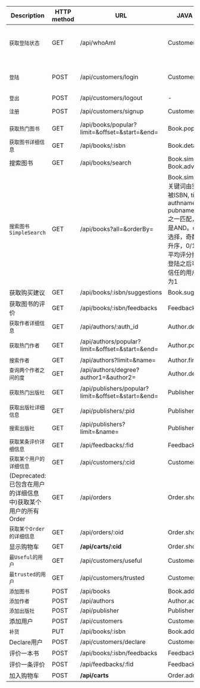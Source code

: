 Description | HTTP method | URL | JAVA implementation | Note
-- | -- | -- | -- | --
`获取登陆状态` | GET | /api/whoAmI | Customer.whoAmI() | 若已登录，返回登陆的customer的信息
`登陆` | POST | /api/customers/login | Customer.login() | payload={Customer:{username, password}}
`登出` | POST | /api/customers/logout | - | 
`注册` | POST | /api/customers/signup | Customer.signup() | payload={Customer}
`获取热门图书` | GET | /api/books/popular?limit=&offset=&start=&end= | Book.popular() |
`获取图书详细信息` | GET | /api/books/:isbn | Book.details()
搜索图书 | GET | /api/books/search | Book.simpleSearch(), Book.advancedSearch()
`搜索图书 SimpleSearch` | GET | /api/books?all=&orderBy= | Book.simpleSearch(), all里的关键词由空格隔开，关键词可被ISBN, title, subtitle, authname, summary, pubname, keyword, subject之一匹配，关键词之间的关系是AND。orderBy总共有6种选择，奇数代表降序，偶数是升序，0/1出版年份排序，2/3平均评分排序，4/5（当用户登陆之后可用）被当前用户所信任的用户的平均评分，默认为1 | *PARTIALLY LOGINED*
获取购买建议 | GET | /api/books/:isbn/suggestions | Book.suggest() | *LOGINED*
获取图书的评价 | GET | /api/books/:isbn/feedbacks | Feedback.showFeedbacks()
`获取作者详细信息` | GET | /api/authors/:auth_id | Author.deatils()
`获取热门作者` | GET | /api/authors/popular?limit=&offset=&start=&end= | Author.popular() | 参见获取热门图书
`搜索作者` | GET | /api/authors?limit=&name= | Author.find()
`查询两个作者之间的度` | GET | /api/authors/degree?author1=&author2= | Author.degree()
`获取热门出版社` | GET | /api/publishers/popular?limit=&offset=&start=&end= | Publisher.popular() | 参见获取热门图书
`获取出版社详细信息` | GET | /api/publishers/:pid | Publisher.showDeatils()
`搜索出版社` | GET | /api/publishers?limit=&name= | Publisher.find()
`获取某条评价详细信息` | GET | /api/feedbacks/:fid| Feedback.details()
`获取某个用户的详细信息` | GET | /api/customers/:cid | Customer.details() | *LOGINED*
(Deprecated: 已包含在用户的详细信息中)获取某个用户的所有Order | GET | /api/orders | Order.showAllOrder() | *LOGINED*
`获取某个Order的详细信息` | GET | /api/orders/:oid | Order.showOrderDetails() | *LOGINED*
显示购物车 | GET | **/api/carts/:cid** | Order.showCart() | *LOGINED*
`最Useful的用户` | GET | /api/customers/useful | Customer.usefulUsers() | *ADMIN*
`最trusted的用户` | GET | /api/customers/trusted | Customer.trustedUsers() | *ADMIN*
`添加图书` | POST | /api/books | Book.add() | *ADMIN*
`添加作者` | POST | /api/authors | Author.add() | *ADMIN*
`添加出版社` | POST | /api/publisher | Publisher.add() | *ADMIN*
添加用户 | POST | /api/customers | Customer.signupMenu()
`补货` | PUT | /api/books/:isbn | Book.add() | *ADMIN*
Declare用户 | POST | /api/customers/declare | Customer.declareUser() | *LOGINED*
评价一本书 | POST | /api/books/:isbn/feedbacks | Feedback.record() | *LOGINED*
评价一条评价 | POST | /api/feedbacks/:fid | Feedback.assessFeedback() | *LOGINED*
加入购物车 | POST | **/api/carts** | Order.add2Cart() | *LOGINED*

